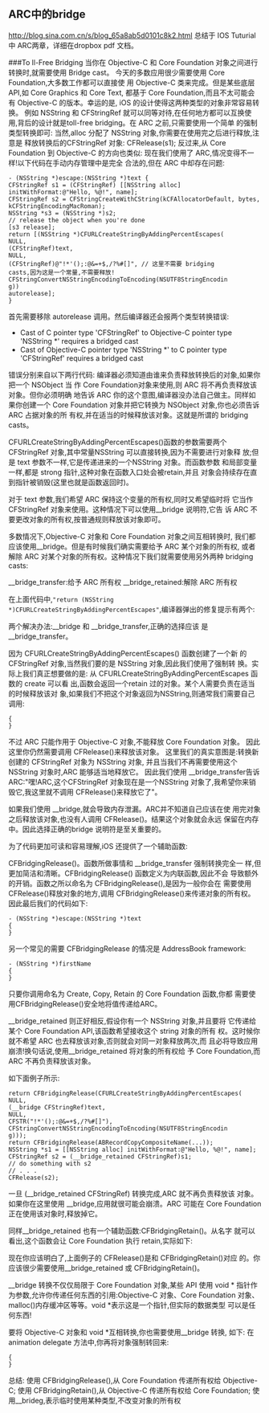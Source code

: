 ## ARC中的bridge


http://blog.sina.com.cn/s/blog_65a8ab5d0101c8k2.html
总结于 IOS Tuturial 中 ARC两章，详细在dropbox pdf 文档。

###To ll-Free Bridging
当你在 Objective-C 和 Core Foundation 对象之间进行转换时,就需要使用 Bridge cast。
今天的多数应用很少需要使用 Core Foundation,大多数工作都可以直接使 用 Objective-C 类来完成。但是某些底层 API,如 Core Graphics 和 Core Text, 都基于 Core Foundation,而且不太可能会有 Objective-C 的版本。幸运的是, iOS 的设计使得这两种类型的对象非常容易转换。
例如 NSString 和 CFStringRef 就可以同等对待,在任何地方都可以互换使 用,背后的设计就是toll-free bridging。在 ARC 之前,只需要使用一个简单 的强制类型转换即可:
当然,alloc 分配了 NSString 对象,你需要在使用完之后进行释放,注意是 释放转换后的CFStringRef 对象:
CFRelease(s1);
反过来,从 Core Foundation 到 Objective-C 的方向也类似:
现在我们使用了 ARC,情况变得不一样!以下代码在手动内存管理中是完全 合法的,但在 ARC 中却存在问题:
```
- (NSString *)escape:(NSString *)text {
CFStringRef s1 = (CFStringRef) [[NSString alloc]
initWithFormat:@"Hello, %@!", name];
CFStringRef s2 = CFStringCreateWithCString(kCFAllocatorDefault, bytes,
kCFStringEncodingMacRoman);
NSString *s3 = (NSString *)s2;
// release the object when you're done
[s3 release];
return [(NSString *)CFURLCreateStringByAddingPercentEscapes(
NULL,
(CFStringRef)text,
NULL,
(CFStringRef)@"!*'();:@&=+$,/?%#[]", // 这里不需要 bridging
casts,因为这是一个常量,不需要释放!
CFStringConvertNSStringEncodingToEncoding(NSUTF8StringEncodin
g))
autorelease];
}
```
首先需要移除 autorelease 调用。然后编译器还会报两个类型转换错误:
* Cast of C pointer type 'CFStringRef' to Objective-C pointer type 'NSString *' requires a bridged cast
* Cast of Objective-C pointer type 'NSString *' to C pointer type 'CFStringRef' requires a bridged cast

错误分别来自以下两行代码:
编译器必须知道由谁来负责释放转换后的对象,如果你把一个 NSObject 当 作 Core Foundation对象来使用,则 ARC 将不再负责释放该对象。但你必须明确 地告诉 ARC 你的这个意图,编译器没办法自己做主。同样如果你创建一个 Core Foundation 对象并把它转换为 NSObject 对象,你也必须告诉 ARC 占据对象的所 有权,并在适当的时候释放该对象。这就是所谓的 bridging casts。

CFURLCreateStringByAddingPercentEscapes()函数的参数需要两个 CFStringRef 对象,其中常量NSString 可以直接转换,因为不需要进行对象释 放;但是 text 参数不一样,它是传递进来的一个NSString 对象。而函数参数 和局部变量一样,都是 strong 指针,这种对象在函数入口处会被retain,并且 对象会持续存在直到指针被销毁(这里也就是函数返回时)。

对于 text 参数,我们希望 ARC 保持这个变量的所有权,同时又希望临时将 它当作 CFStringRef 对象来使用。这种情况下可以使用__bridge 说明符,它告 诉 ARC 不要更改对象的所有权,按普通规则释放该对象即可。

多数情况下,Objective-C 对象和 Core Foundation 对象之间互相转换时, 我们都应该使用__bridge。但是有时候我们确实需要给予 ARC 某个对象的所有权, 或者解除 ARC 对某个对象的所有权。这种情况下我们就需要使用另外两种 bridging casts:

__bridge_transfer:给予 ARC 所有权
__bridge_retained:解除 ARC 所有权

在上面代码中,`"return (NSString *)CFURLCreateStringByAddingPercentEscapes"`,编译器弹出的修复提示有两个:

两个解决办法:__bridge 和 __bridge_transfer,正确的选择应该 是 __bridge_transfer。

因为 CFURLCreateStringByAddingPercentEscapes() 函数创建了一个新 的 CFStringRef 对象,当然我们要的是 NSString 对象,因此我们使用了强制转 换。实际上我们真正想要做的是:
从 CFURLCreateStringByAddingPercentEscapes 函数的 create 可以看 出,函数会返回一个retain 过的对象。某个人需要负责在适当的时候释放该对 象,如果我们不把这个对象返回为NSString,则通常我们需要自己调用:
```
{
}
```
不过 ARC 只能作用于 Objective-C 对象,不能释放 Core Foundation 对象。 因此这里你仍然需要调用 CFRelease()来释放该对象。
这里我们的真实意图是:转换新创建的 CFStringRef 对象为 NSString 对象, 并且当我们不再需要使用这个 NSString 对象时,ARC 能够适当地释放它。
因此我们使用 __bridge_transfer告诉ARC:"嘿!ARC,这个CFStringRef 对象现在是一个NSString 对象了,我希望你来销毁它,我这里就不调用 CFRelease()来释放它了"。

如果我们使用 __bridge,就会导致内存泄漏。ARC并不知道自己应该在使 用完对象之后释放该对象,也没有人调用 CFRelease()。结果这个对象就会永远 保留在内存中。因此选择正确的bridge 说明符是至关重要的。

为了代码更加可读和容易理解,iOS 还提供了一个辅助函数: 

CFBridgingRelease()。函数所做事情和 __bridge_transfer 强制转换完全一 样,但更加简洁和清晰。CFBridgingRelease() 函数定义为内联函数,因此不会 导致额外的开销。函数之所以命名为 CFBridgingRelease(),是因为一般你会在 需要使用 CFRelease()释放对象的地方,调用 CFBridgingRelease()来传递对象的所有权。
因此最后我们的代码如下:

```
- (NSString *)escape:(NSString *)text
{
}
```
另一个常见的需要 CFBridgingRelease 的情况是 AddressBook framework:
```
- (NSString *)firstName
{
}
```
只要你调用命名为 Create, Copy, Retain 的 Core Foundation 函数,你都 需要使用CFBridgingRelease()安全地将值传递给ARC。

__bridge_retained 则正好相反,假设你有一个 NSString 对象,并且要将 它传递给某个 Core Foundation API,该函数希望接收这个 string 对象的所有 权。这时候你就不希望 ARC 也去释放该对象,否则就会对同一对象释放两次,而 且必将导致应用崩溃!换句话说,使用__bridge_retained 将对象的所有权给 予 Core Foundation,而 ARC 不再负责释放该对象。

如下面例子所示:
```
return CFBridgingRelease(CFURLCreateStringByAddingPercentEscapes(
NULL,
(__bridge CFStringRef)text,
NULL,
CFSTR("!*'();:@&=+$,/?%#[]"),
CFStringConvertNSStringEncodingToEncoding(NSUTF8StringEncodin
g)));
return CFBridgingRelease(ABRecordCopyCompositeName(...));
NSString *s1 = [[NSString alloc] initWithFormat:@"Hello, %@!", name];
CFStringRef s2 = (__bridge_retained CFStringRef)s1;
// do something with s2
// . . .
CFRelease(s2);
```
 
一旦 (__bridge_retained CFStringRef) 转换完成,ARC 就不再负责释放该 对象。如果你在这里使用 __bridge,应用就很可能会崩溃。ARC 可能在 Core Foundation 正在使用该对象时,释放掉它。

同样__bridge_retained 也有一个辅助函数:CFBridgingRetain()。从名字 就可以看出,这个函数会让 Core Foundation 执行 retain,实际如下:

现在你应该明白了,上面例子的 CFRelease()是和 CFBridgingRetain()对应 的。你应该很少需要使用__bridge_retained 或 CFBridgingRetain()。

__bridge 转换不仅仅局限于 Core Foundation 对象,某些 API 使用 void * 指针作为参数,允许你传递任何东西的引用:Objective-C 对象、Core Foundation 对象、malloc()内存缓冲区等等。void *表示这是一个指针,但实际的数据类型 可以是任何东西!

要将 Objective-C 对象和 void *互相转换,你也需要使用__bridge 转换, 如下:
在 animation delegate 方法中,你再将对象强制转回来:
```
{
}
```
总结:
使用 CFBridgingRelease(),从 Core Foundation 传递所有权给 Objective-C;
使用 CFBridgingRetain(),从 Objective-C 传递所有权给 Core Foundation;
使用__brideg,表示临时使用某种类型,不改变对象的所有权
